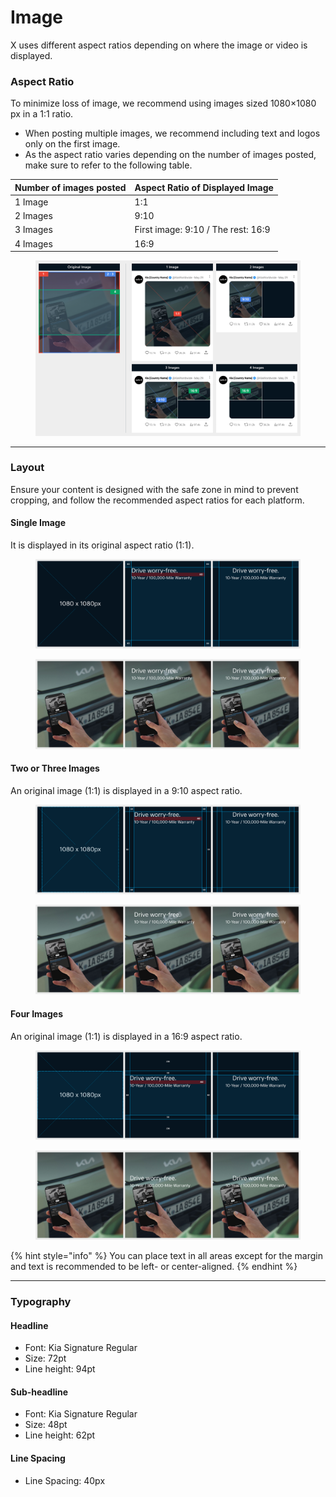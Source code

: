 # Image

X uses different aspect ratios depending on where the image or video is displayed.

### Aspect Ratio

To minimize loss of image, we recommend using images sized 1080×1080 px in a 1:1 ratio.

* When posting multiple images, we recommend including text and logos only on the first image.
* As the aspect ratio varies depending on the number of images posted, make sure to refer to the following table.

| Number of images posted | Aspect Ratio of Displayed Image    |
| ----------------------- | ---------------------------------- |
| 1 Image                 | 1:1                                |
| 2 Images                | 9:10                               |
| 3 Images                | First image: 9:10 / The rest: 16:9 |
| 4 Images                | 16:9                               |

<figure><img src="../../../.gitbook/assets/X-image-ratio.jpg" alt=""><figcaption></figcaption></figure>

***

### Layout

Ensure your content is designed with the safe zone in mind to prevent cropping, and follow the recommended aspect ratios for each platform.

#### Single Image

It is displayed in its original aspect ratio (1:1).

<figure><img src="../../../.gitbook/assets/X-image-single (1).jpg" alt=""><figcaption></figcaption></figure>

<figure><img src="../../../.gitbook/assets/ex-X-image-single.jpg" alt=""><figcaption></figcaption></figure>

#### **Two or Three Images**

An original image (1:1) is displayed in a 9:10 aspect ratio.

<figure><img src="../../../.gitbook/assets/X-image-2&#x26;3 (1).jpg" alt=""><figcaption></figcaption></figure>

<figure><img src="../../../.gitbook/assets/ex-X-image-2&#x26;3.jpg" alt=""><figcaption></figcaption></figure>

#### Four Images

An original image (1:1) is displayed in a 16:9 aspect ratio.

<figure><img src="../../../.gitbook/assets/X-image-4 (1).jpg" alt=""><figcaption></figcaption></figure>

<figure><img src="../../../.gitbook/assets/ex-X-image-4.jpg" alt=""><figcaption></figcaption></figure>

{% hint style="info" %}
You can place text in all areas except for the margin and text is recommended to be left- or center-aligned.
{% endhint %}

***

### Typography

#### Headline

* Font: Kia Signature Regular&#x20;
* Size: 72pt&#x20;
* Line height: 94pt

#### Sub-headline

* Font: Kia Signature Regular&#x20;
* Size: 48pt&#x20;
* Line height: 62pt

#### Line Spacing

* Line Spacing: 40px





